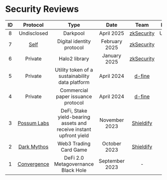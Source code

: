 # Security Reviews

| ID  | Protocol                                       | Type                                                                   | Date            | Team                                    | Report link                                                                                                                         |      
| :-: | :--------------------------------------------: | :---------------------------------------------------------------------:| :-------------: | :-------------------------------------: |:----------------------------------------------------------------------------------------------------------------------------------: | 
| 8   | Undisclosed                                    | Darkpool                                                               | April 2025      | [zkSecurity](https://zksecurity.xyz)    | Undisclosed                                                                                                                         | 
| 7   | [Self](https://self.xyz)                       | Digital identity protocol                                              | February 2025   | [zkSecurity](https://zksecurity.xyz)    | [📄](https://reports.zksecurity.xyz/report-celo-self-audit)                                                                         | 
| 6   | Private                                        | Halo2 library                                                          | January 2025    | [zkSecurity](https://zksecurity.xyz)    | Private                                                                                                                         | 
| 5   | Private                                        | Utility token of a sustainability data platform                        | April 2024      | [d-fine](https://www.d-fine.com/)       | Private                                                                                                                             | 
| 4   | Private                                        | Commercial paper issuance protocol                                     | April 2024      | [d-fine](https://www.d-fine.com/)       | Private                                                                                                                             | 
| 3   | [Possum Labs](https://www.possumlabs.io/)      | DeFi, Stake yield-bearing assets and receive instant upfront yield     | November 2023   | [Shieldify](https://www.shieldify.org/) | [📄](https://github.com/shieldify-security/audits-portfolio/blob/main/reports/PossumLabs-Security-Review.pdf)      |  
| 2   | [Dark Mythos](https://dark-mythos.com/)        | Web3 Trading Card Game                                                 | October 2023    | [Shieldify](https://www.shieldify.org/) | [📄](https://github.com/shieldify-security/audits-portfolio/blob/main/reports/DarkMythos-Security-Review.pdf)      | 
| 1   | [Convergence](https://cvg.finance/)            | DeFi 2.0 Metagovernance Black Hole                                     | September 2023  | -                                       | [📄](reports/2023_09_18_convergence_finance_gas_report.md)                                                                          | 


